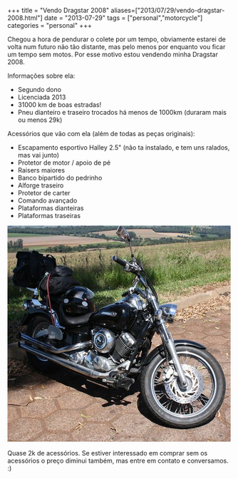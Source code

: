 +++
title = "Vendo Dragstar 2008"
aliases=["2013/07/29/vendo-dragstar-2008.html"]
date = "2013-07-29"
tags = ["personal","motorcycle"]
categories = "personal"
+++

Chegou a hora de pendurar o colete por um tempo, obviamente estarei de
volta num futuro não tão distante, mas pelo menos por enquanto vou
ficar um tempo sem motos. Por esse motivo estou vendendo minha
Dragstar 2008.

Informações sobre ela:

* Segundo dono
* Licenciada 2013
* 31000 km de boas estradas!
* Pneu dianteiro e traseiro trocados há menos de 1000km (duraram mais ou menos 29k)

Acessórios que vão com ela (além de todas as peças originais):

* Escapamento esportivo Halley 2.5" (não ta instalado, e tem uns ralados, mas vai junto)
* Protetor de motor / apoio de pé
* Raisers maiores
* Banco bipartido do pedrinho
* Alforge traseiro
* Protetor de carter
* Comando avançado
* Plataformas dianteiras
* Plataformas traseiras

[![Foto da minha dragstar 2008](images/posts/dragstar.jpg "Dragstar 2008")](/images/posts/dragstar.jpg "")

Quase 2k de acessórios. Se estiver interessado em comprar sem os
acessórios o preço diminui também, mas entre em contato e
conversamos. :)
